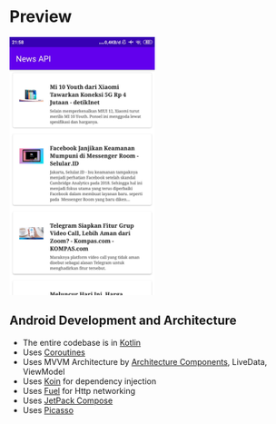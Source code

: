# Preview

<img src="https://github.com/ddiffa/MVVMJetPackCompose-CoroutinesXFuel/blob/master/preview/1.jpg"
width="256">&nbsp;&nbsp;&nbsp;


## Android Development and Architecture
- The entire codebase is in [Kotlin](https://kotlinlang.org/)
- Uses [Coroutines](https://kotlinlang.org/docs/reference/coroutines-overview.html)
- Uses MVVM Architecture by [Architecture Components](https://developer.android.com/topic/libraries/architecture/), LiveData, ViewModel
- Uses [Koin](https://insert-koin.io) for dependency injection
- Uses [Fuel](https://fuel.gitbook.io/documentation/) for Http networking
- Uses [JetPack Compose](https://developer.android.com/jetpack/compose/tutorial)
- Uses [Picasso](https://square.github.io/picasso/)
